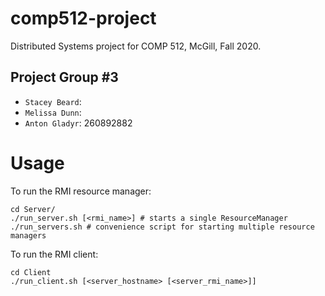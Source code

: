 # comp512-project

Distributed Systems project for COMP 512, McGill, Fall 2020.

## Project Group #3

* `Stacey Beard`:
* `Melissa Dunn`:
* `Anton Gladyr`: 260892882

# Usage

To run the RMI resource manager:

```
cd Server/
./run_server.sh [<rmi_name>] # starts a single ResourceManager
./run_servers.sh # convenience script for starting multiple resource managers
```

To run the RMI client:

```
cd Client
./run_client.sh [<server_hostname> [<server_rmi_name>]]
```
